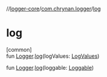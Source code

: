 //[logger-core](../../index.md)/[com.chrynan.logger](index.md)/[log](log.md)

# log

[common]\
fun [Logger](-logger/index.md).[log](log.md)(logValues: [LogValues](-log-values/index.md))

fun [Logger](-logger/index.md).[log](log.md)(loggable: [Loggable](-loggable/index.md))
